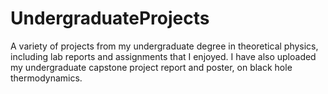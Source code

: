 # UndergraduateProjects
A variety of projects from my undergraduate degree in theoretical physics, including lab reports and assignments that I enjoyed. I have also uploaded my undergraduate capstone project report and poster, on black hole thermodynamics.
